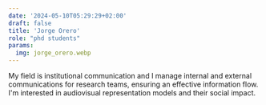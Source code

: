 ```yaml
---
date: '2024-05-10T05:29:29+02:00'
draft: false
title: 'Jorge Orero'
role: "phd students"
params:
  img: jorge_orero.webp
---
```


My field is institutional communication and I manage internal and external communications for research teams, ensuring an effective information flow. I'm interested in audiovisual representation models and their social impact.